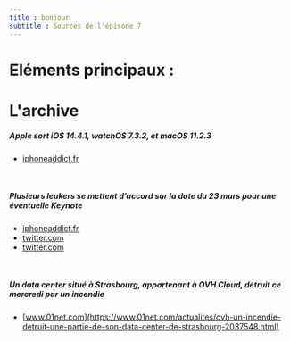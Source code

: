 ```yaml
---
title : bonjour
subtitle : Sources de l'épisode 7
---
```

# Eléments principaux :
# L'archive
##### Apple sort iOS 14.4.1, watchOS 7.3.2, et macOS 11.2.3
 - [iphoneaddict.fr](https://iphoneaddict.fr/post/news-315312-ios-14-4-1-disponible-téléchargement)
<br>

##### Plusieurs leakers se mettent d’accord sur la date du 23 mars pour une éventuelle Keynote
 - [iphoneaddict.fr](https://iphoneaddict.fr/post/news-315273-keynote-apple-23-mars-leak)
 - [twitter.com](https://twitter.com/jon_prosser/status/1368859296507760641?s=21)
 - [twitter.com](https://twitter.com/jon_prosser/status/1368871892531154946?s=21)
<br>

##### Un data center situé à Strasbourg, appartenant à OVH Cloud, détruit ce mercredi par un incendie
 - [www.01net.com](https://www.01net.com/actualites/ovh-un-incendie-detruit-une-partie-de-son-data-center-de-strasbourg-2037548.html)
<br>

